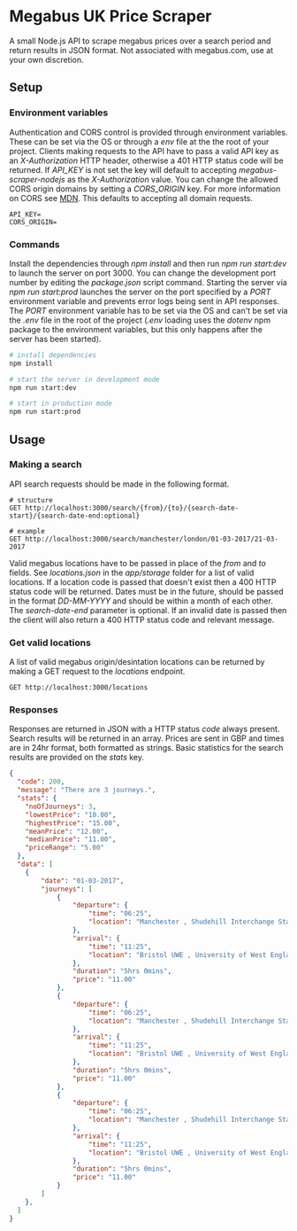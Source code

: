 # Megabus UK Price Scraper
A small Node.js API to scrape megabus prices over a search period and return results in JSON format. Not associated with megabus.com, use at your own discretion.

## Setup
### Environment variables
Authentication and CORS control is provided through environment variables. These can be set via the OS or through a *env* file at the the root of your project. Clients making requests to the API have to pass a valid API key as an *X-Authorization* HTTP header, otherwise a 401 HTTP status code will be returned. If *API_KEY* is not set the key will default to accepting *megabus-scraper-nodejs* as the *X-Authorization* value. You can change the allowed CORS origin domains by setting a *CORS_ORIGIN* key. For more information on CORS see [MDN](https://developer.mozilla.org/en-US/docs/Web/HTTP/Access_control_CORS). This defaults to accepting all domain requests. 
``` text
API_KEY=
CORS_ORIGIN=
```

### Commands
Install the dependencies through *npm install* and then run *npm run start:dev* to launch the server on port 3000. You can change the development port number by editing the *package.json* script command. Starting the server via *npm run start:prod* launches the server on the port specified by a *PORT* environment variable and prevents error logs being sent in API responses. The *PORT* environment variable has to be set via the OS and can't be set via the *.env* file in the root of the project (*.env* loading uses the *dotenv* npm package to the environment variables, but this only happens after the server has been started).
``` bash
# install dependencies
npm install

# start the server in development mode
npm run start:dev

# start in production mode
npm run start:prod
```

## Usage
### Making a search
API search requests should be made in the following format.
```
# structure
GET http://localhost:3000/search/{from}/{to}/{search-date-start}/{search-date-end:optional}

# example
GET http://localhost:3000/search/manchester/london/01-03-2017/21-03-2017
```
Valid megabus locations have to be passed in place of the *from* and *to* fields. See *locations.json* in the *app/storage* folder for a list of valid locations. If a location code is passed that doesn't exist then a 400 HTTP status code will be returned.  Dates must be in the future, should be passed in the format *DD-MM-YYYY* and should be within a month of each other. The *search-date-end* parameter is optional. If an invalid date is passed then the client will also return a 400 HTTP status code and relevant message.

### Get valid locations
A list of valid megabus origin/desintation locations can be returned by making a GET request to the *locations* endpoint.
```
GET http://localhost:3000/locations
```
### Responses
Responses are returned in JSON with a HTTP status *code* always present. Search results will be returned in an array. Prices are sent in GBP and times are in 24hr format, both formatted as strings. Basic statistics for the search results are provided on the *stats* key.
``` json
{
  "code": 200,
  "message": "There are 3 journeys.",
  "stats": {
    "noOfJourneys": 3,
    "lowestPrice": "10.00",
    "highestPrice": "15.00",
    "meanPrice": "12.00",
    "medianPrice": "11.00",
    "priceRange": "5.00"
  },
  "data": [
    {
        "date": "01-03-2017",
        "journeys": [
            {
                "departure": {
                    "time": "06:25",
                    "location": "Manchester , Shudehill Interchange Stand G"
                },
                "arrival": {
                    "time": "11:25",
                    "location": "Bristol UWE , University of West England, North Gate, Frenchay Campus"
                },
                "duration": "5hrs 0mins",
                "price": "11.00"
            },
            {
                "departure": {
                    "time": "06:25",
                    "location": "Manchester , Shudehill Interchange Stand G"
                },
                "arrival": {
                    "time": "11:25",
                    "location": "Bristol UWE , University of West England, North Gate, Frenchay Campus"
                },
                "duration": "5hrs 0mins",
                "price": "11.00"
            },
            {
                "departure": {
                    "time": "06:25",
                    "location": "Manchester , Shudehill Interchange Stand G"
                },
                "arrival": {
                    "time": "11:25",
                    "location": "Bristol UWE , University of West England, North Gate, Frenchay Campus"
                },
                "duration": "5hrs 0mins",
                "price": "11.00"
            }
        ]
    },
  ]
}
```

